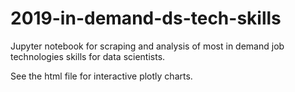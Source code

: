 # 2019-in-demand-ds-tech-skills
Jupyter notebook for scraping and analysis of most in demand job technologies skills for data scientists.

See the html file for interactive plotly charts.
